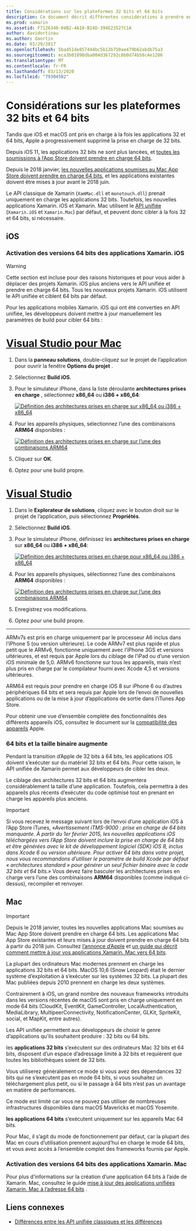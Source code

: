 ```yaml
---
title: Considérations sur les plateformes 32 bits et 64 bits
description: Ce document décrit différentes considérations à prendre en compte lorsque vous ciblez des architectures 32 bits et 64 bits pour une application Xamarin. iOS ou Xamarin. Mac.
ms.prod: xamarin
ms.assetid: F7126340-04B2-4A10-B14D-394E23527C1A
author: davidortinau
ms.author: daortin
ms.date: 03/29/2017
ms.openlocfilehash: 5ba451de857444bc5b12b750ae479b62abdb75a3
ms.sourcegitcommit: eca3b01098dba004d367292c8b0d74b58c4e1206
ms.translationtype: MT
ms.contentlocale: fr-FR
ms.lasthandoff: 03/13/2020
ms.locfileid: "79304582"
---
```

# <a name="3264-bit-platform-considerations"></a>Considérations sur les plateformes 32 bits et 64 bits

Tandis que iOS et macOS ont pris en charge à la fois les applications 32 et 64 bits, Apple a progressivement supprimé la prise en charge de 32 bits.

Depuis iOS 11, les applications 32 bits ne sont plus lancées, et [toutes les soumissions à l’App Store doivent prendre en charge 64 bits](https://developer.apple.com/news/?id=06282017b).

Depuis le 2018 janvier, [les nouvelles applications soumises au Mac App Store doivent prendre en charge 64 bits](https://developer.apple.com/news/?id=06282017a), et les applications existantes doivent être mises à jour avant le 2018 juin.

Le API classique de Xamarin (`XamMac.dll` et `monotouch.dll`) prenait uniquement en charge les applications 32 bits. Toutefois, les nouvelles applications Xamarin. iOS et Xamarin. Mac utilisent le [API unifiée](~/cross-platform/macios/unified/index.md) (`Xamarin.iOS` et `Xamarin.Mac`) par défaut, et peuvent donc cibler à la fois 32 et 64 bits, si nécessaire.

## <a name="ios"></a>iOS

<a name="enable-64" />

### <a name="enabling-64-bit-builds-of-xamarinios-apps"></a>Activation des versions 64 bits des applications Xamarin. iOS

> [!WARNING]
> Cette section est incluse pour des raisons historiques et pour vous aider à déplacer des projets Xamarin. iOS plus anciens vers le API unifiée et prendre en charge 64 bits. Tous les nouveaux projets Xamarin. iOS utilisent le API unifiée et ciblent 64 bits par défaut.

Pour les applications mobiles Xamarin. iOS qui ont été converties en API unifiée, les développeurs doivent mettre à jour manuellement les paramètres de build pour cibler 64 bits :

<!-- markdownlint-disable MD001 -->

# <a name="visual-studio-for-mac"></a>[Visual Studio pour Mac](#tab/macos)

1. Dans la **panneau solutions**, double-cliquez sur le projet de l’application pour ouvrir la fenêtre **Options du projet** .
2. Sélectionnez **Build iOS**.
3. Pour le simulateur iPhone, dans la liste déroulante **architectures prises en charge** , sélectionnez **x86\_64** ou **i386 + x86\_64**:

   [![Définition des architectures prises en charge sur x86\_64 ou i386 + x86\_64](Images/Image01.png "Setting Supported architectures to x86\_64 or i386 + x86\_64")](Images/Image01-large.png#lightbox) 

4. Pour les appareils physiques, sélectionnez l’une des combinaisons **ARM64** disponibles :

   [![Définition des architectures prises en charge sur l’une des combinaisons ARM64](Images/Image02.png "Définition des architectures prises en charge sur l’une des combinaisons ARM64")](Images/Image02-large.png#lightbox)

5. Cliquez sur **OK**.
6. Optez pour une build propre.

# <a name="visual-studio"></a>[Visual Studio](#tab/windows)

1. Dans le **Explorateur de solutions**, cliquez avec le bouton droit sur le projet de l’application, puis sélectionnez **Propriétés**.
2. Sélectionnez **Build iOS**.
3. Pour le simulateur iPhone, définissez les **architectures prises en charge** sur **x86\_64** ou **i386 + x86\_64**: 

   [![Définition des architectures prises en charge pour x86_64 ou i386 + x86\_64](Images/VS02.png "Setting Supported architectures to x86_64 or i386 + x86\_64")](Images/VS02-large.png#lightbox)

4. Pour les appareils physiques, sélectionnez l’une des combinaisons **ARM64** disponibles :
    
   [![Définition des architectures prises en charge sur l’une des combinaisons ARM64](Images/VS01.png "Définition des architectures prises en charge sur l’une des combinaisons ARM64")](Images/VS01-large.png#lightbox)

5. Enregistrez vos modifications.
6. Optez pour une build propre.

-----

ARMv7s est pris en charge uniquement par le processeur A6 inclus dans l’iPhone 5 (ou version ultérieure). Le code ARMv7 est plus rapide et plus petit que le ARMv6, fonctionne uniquement avec l’iPhone 3GS et versions ultérieures, et est requis par Apple lors du ciblage de l’iPad ou d’une version iOS minimale de 5,0. ARMv6 fonctionne sur tous les appareils, mais n’est plus pris en charge par le compilateur fourni avec Xcode 4,5 et versions ultérieures. 

ARM64 est requis pour prendre en charge iOS 8 sur iPhone 6 ou d’autres périphériques 64 bits et sera requis par Apple lors de l’envoi de nouvelles applications ou de la mise à jour d’applications de sortie dans l’iTunes App Store.

Pour obtenir une vue d’ensemble complète des fonctionnalités des différents appareils iOS, consultez le document sur la [compatibilité des appareils](https://developer.apple.com/library/content/documentation/DeviceInformation/Reference/iOSDeviceCompatibility/DeviceCompatibilityMatrix/DeviceCompatibilityMatrix.html) Apple.

### <a name="64-bit-and-binary-size-increases"></a>64 bits et la taille binaire augmente

Pendant la transition d’Apple de 32 bits à 64 bits, les applications iOS doivent s’exécuter sur du matériel 32 bits et 64 bits. Pour cette raison, le API unifiée de Xamarin permet aux développeurs de cibler les deux.

Le ciblage des architectures 32 bits et 64 bits augmentera considérablement la taille d’une application. Toutefois, cela permettra à des appareils plus récents d’exécuter du code optimisé tout en prenant en charge les appareils plus anciens.

> [!IMPORTANT]
> Si vous recevez le message suivant lors de l’envoi d’une application iOS à l’App Store iTunes, _«Avertissement iTMS-9000 : prise en charge de 64 bits manquante. À partir du 1er février 2015, les nouvelles applications iOS téléchargées vers l’App Store doivent inclure la prise en charge de 64 bits et être générées avec le kit de développement logiciel (SDK) iOS 8, inclus dans Xcode 6 ou version ultérieure. Pour activer 64 bits dans votre projet, nous vous recommandons d’utiliser le paramètre de build Xcode par défaut « architectures standard » pour générer un seul fichier binaire avec le code 32 bits et 64 bits.»_ Vous devez faire basculer les architectures prises en charge vers l’une des combinaisons **ARM64** disponibles (comme indiqué ci-dessus), recompiler et renvoyer.

## <a name="mac"></a>Mac

> [!IMPORTANT]
> Depuis le 2018 janvier, toutes les nouvelles applications Mac soumises au Mac App Store doivent prendre en charge 64 bits. Les applications Mac App Store existantes et leurs mises à jour doivent prendre en charge 64 bits à partir du 2018 juin. Consultez [l’annonce d’Apple](https://developer.apple.com/news/?id=06282017a) et [un guide qui décrit comment mettre à jour vos applications Xamarin. Mac vers 64 bits](~/cross-platform/macios/32-and-64/mac-64-bit.md).

La plupart des ordinateurs Mac modernes prennent en charge les applications 32 bits et 64 bits.   MacOS 10,6 (Snow Leopard) était le dernier système d’exploitation à s’exécuter sur les systèmes 32 bits.   La plupart des Mac publiées depuis 2010 prennent en charge les deux systèmes.

Contrairement à iOS, un grand nombre des nouveaux frameworks introduits dans les versions récentes de macOS sont pris en charge uniquement en mode 64 bits (CloudKit, EventKit, GameController, LocalAuthentication, MediaLibrary, MultipeerConnectivity, NotificationCenter, GLKit, SpriteKit, social, et MapKit, entre autres).

Les API unifiée permettent aux développeurs de choisir le genre d’applications qu’ils souhaitent produire : 32 bits ou 64 bits.

les **applications 32 bits** s’exécutent sur des ordinateurs Mac 32 bits et 64 bits, disposent d’un espace d’adressage limité à 32 bits et requièrent que toutes les bibliothèques soient de 32 bits.

Vous utiliserez généralement ce mode si vous avez des dépendances 32 bits qui ne s’exécutent pas en mode 64 bits, si vous souhaitez un téléchargement plus petit, ou si le passage à 64 bits n’est pas un avantage en matière de performances.

Ce mode est limité car vous ne pouvez pas utiliser de nombreuses infrastructures disponibles dans macOS Mavericks et macOS Yosemite.

**les applications 64 bits** s’exécutent uniquement sur les appareils Mac 64 bits.

Pour Mac, il s’agit du mode de fonctionnement par défaut, car la plupart des Mac en cours d’utilisation prennent aujourd’hui en charge le mode 64 bits, et vous avez accès à l’ensemble complet des frameworks fournis par Apple.

### <a name="enabling-64-bit-builds-of-xamarinmac-apps"></a>Activation des versions 64 bits des applications Xamarin. Mac

Pour plus d’informations sur la création d’une application 64 bits à l’aide de Xamarin. Mac, consultez le guide [mise à jour des applications unifiées Xamarin. Mac à l’adresse 64 bits](~/cross-platform/macios/32-and-64/mac-64-bit.md) .

## <a name="related-links"></a>Liens connexes

- [Différences entre les API unifiée classiques et les différences](https://github.com/xamarin/release-notes-archive/blob/master/release-notes/ios/api_changes/classic-vs-unified-8.6.0/index.md)

